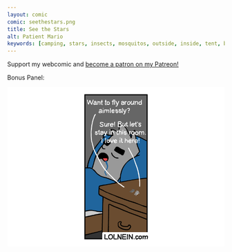 ```yaml
---
layout: comic
comic: seethestars.png
title: See the Stars
alt: Patient Mario
keywords: [camping, stars, insects, mosquitos, outside, inside, tent, bed, sleeping, moon]
---
```


Support my webcomic and [become a patron on my Patreon!](https://www.patreon.com/lolnein)

Bonus Panel:

![See the Stars Bonus Panel](/images/seethestars_bonus.png)